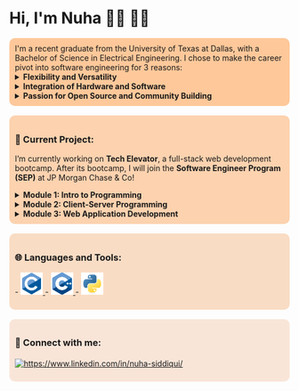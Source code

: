 # Hi, I'm Nuha 👋🏾 🧕🏽

<div style="background-color: #fec89a; padding: 10px; border-radius: 10px;">
  I'm a recent graduate from the University of Texas at Dallas, with a Bachelor of Science in Electrical Engineering. I chose to make the career pivot into software engineering for 3 reasons:

  <details>
  <summary><strong>Flexibility and Versatility</strong></summary>
  Software engineering offers professionals the opportunity to work in various industries, including technology, finance, healthcare, and more. This versatility provides the chance to work on diverse projects and explore different domains. As a software engineer, I look forward to leveraging my skills to tackle challenging problems and make a meaningful impact in various fields.
  </details>

  <details>
  <summary><strong>Integration of Hardware and Software</strong></summary>
  With the rise of embedded systems and Internet of Things (IoT) devices, the boundaries between hardware and software are becoming increasingly blurred. As an electrical engineer with software engineering skills, I am excited about contributing to the design, development, and integration of hardware and software systems. This combination allows for a holistic approach to problem-solving and enables me to leverage my knowledge in both domains.
  </details>

  <details>
  <summary><strong>Passion for Open Source and Community Building</strong></summary>
  During my time at UTD, I had the opportunity to explore software development and discovered my passion for making open-source contributions, creating technology to elevate people, and building a strong community. I am eager to continue honing my software engineering skills, collaborating with like-minded individuals, and driving positive change through technology.
  </details>
</div>

<br>
<div style="background-color: #fcd2af; padding: 10px; border-radius: 10px;">
  <h3 align="left"> 🚧 Current Project:</h3>

   I’m currently working on **Tech Elevator**, a full-stack web development bootcamp. After its bootcamp, I will join the **Software Engineer Program (SEP)** at JP Morgan Chase & Co!

  <details>
  <summary><strong>Module 1: Intro to Programming</strong></summary>

  - **Java** and **C#** both continue to be among the most popular, in-demand programming languages in the world. You can use them to build applications for the web, mobile devices, Internet of Things, and much more. You're likely familiar with several applications that are written using Java (like Google tools, Netflix, and Uber) or C# (like the Microsoft suite, apps like Keepass, and games created with Unity).
  - **Git** is a version control system (VCS). You can use it to track the changes that you and your teammates make to a shared set of code.
  - **IDEs** (integrated development environments) are applications that serve as dedicated ecosystems for writing code. They include many development tools, such as coding suggestions, testing capabilities, debuggers for troubleshooting, and much more—all in one application.
  </details>

  <details>
  <summary><strong>Module 2: Client-Server Programming</strong></summary>

  - **Spring** and **Microsoft .NET** are among the most widely used frameworks for the Java and C# languages, respectively. Each has a vast community of users and maintains quality documentation.
  - **PostgreSQL** and **SQL Server** are relational databases, which are highly organized. They allow you to create data structures that are easy to maintain and adaptable to changing needs.
  - **SQL** is a language used to pull and edit data in relational databases.
  - **REST** is a modern API architecture used to facilitate communication between multiple computers or programs. You use it to send information back and forth between your code and a server through the internet.
  </details>

  <details>
  <summary><strong>Module 3: Web Application Development</strong></summary>

  - **HTML** is the language of web structure. It enables you to build web pages and determine how to display the elements.
  - **CSS** is the language of web styling. You can use it to create compelling layouts for all kinds of devices.
  - **JavaScript** has been a gold standard in web development for decades. It controls how the web pages behave, like dynamic design and user interaction.
  - **Vue.js** is steadily increasing in popularity as a JavaScript framework. It provides the power and capability of many front-end frameworks and doesn't require a steep learning curve.
  - **Chrome Developer Tools** are a set of browser-based tools used for webpage diagnostics.
  </details>
</div>

<br>
<div style="background-color: #f9dcc4; padding: 10px; border-radius: 10px;">
  <h3 align="left"> 🌐 Languages and Tools:</h3>
  <p align="left"> 
    - <a href="https://www.cprogramming.com/" target="_blank" rel="noreferrer"> <img src="https://raw.githubusercontent.com/devicons/devicon/master/icons/c/c-original.svg" alt="c" width="40" height="40"/> </a> 
    - <a href="https://www.w3schools.com/cpp/" target="_blank" rel="noreferrer"> <img src="https://raw.githubusercontent.com/devicons/devicon/master/icons/cplusplus/cplusplus-original.svg" alt="cplusplus" width="40" height="40"/> </a> 
    - <a href="https://www.python.org" target="_blank" rel="noreferrer"> <img src="https://raw.githubusercontent.com/devicons/devicon/master/icons/python/python-original.svg" alt="python" width="40" height="40"/> </a> 
  </p>
</div>

<br>
<div style="background-color: #f9e5d8; padding: 10px; border-radius: 10px;">
  <h3 align="left"> 🔗 Connect with me:</h3>
  <p align="left">
  <a href="https://linkedin.com/in/https://www.linkedin.com/in/nuha-siddiqui/" target="blank">
    <img align="center" src="https://raw.githubusercontent.com/rahuldkjain/github-profile-readme-generator/master/src/images/icons/Social/linked-in-alt.svg" alt="https://www.linkedin.com/in/nuha-siddiqui/" height="30"
</div>
